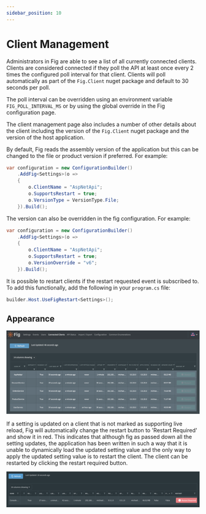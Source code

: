 ```yaml
---
sidebar_position: 10
---
```


# Client Management

Administrators in Fig are able to see a list of all currently connected clients. Clients are considered connected if they poll the API at least once every 2 times the configured poll interval for that client. Clients will poll automatically as part of the `Fig.Client` nuget package and default to 30 seconds per poll.

The poll interval can be overridden using an environment variable `FIG_POLL_INTERVAL_MS` or by using the global override in the Fig configuration page.

The client management page also includes a number of other details about the client including the version of the `Fig.Client` nuget package and the version of the host application. 

By default, Fig reads the assembly version of the application but this can be changed to the file or product version if preferred. For example:

```csharp
var configuration = new ConfigurationBuilder()
    .AddFig<Settings>(o =>
    {
        o.ClientName = "AspNetApi";
        o.SupportsRestart = true;
        o.VersionType = VersionType.File;
    }).Build();
```

The version can also be overridden in the fig configuration. For example:

```csharp
var configuration = new ConfigurationBuilder()
    .AddFig<Settings>(o =>
    {
        o.ClientName = "AspNetApi";
        o.SupportsRestart = true;
        o.VersionOverride = "v6";
    }).Build();
```

It is possible to restart clients if the restart requested event is subscribed to. To add this functionally, add the following in your `program.cs` file:

```csharp
builder.Host.UseFigRestart<Settings>();
```

## Appearance

![image-20220802230151478](../../static/img/connected-clients.png)

If a setting is updated on a client that is not marked as supporting live reload, Fig will automatically change the restart button to 'Restart Required' and show it in red. This indicates that although fig as passed down all the setting updates, the application has been written in such a way that it is unable to dynamically load the updated setting value and the only way to apply the updated setting value is to restart the client. The client can be restarted by clicking the restart required button.

![image-20230921224744761](../../static/img/image-20230921224744761.png)